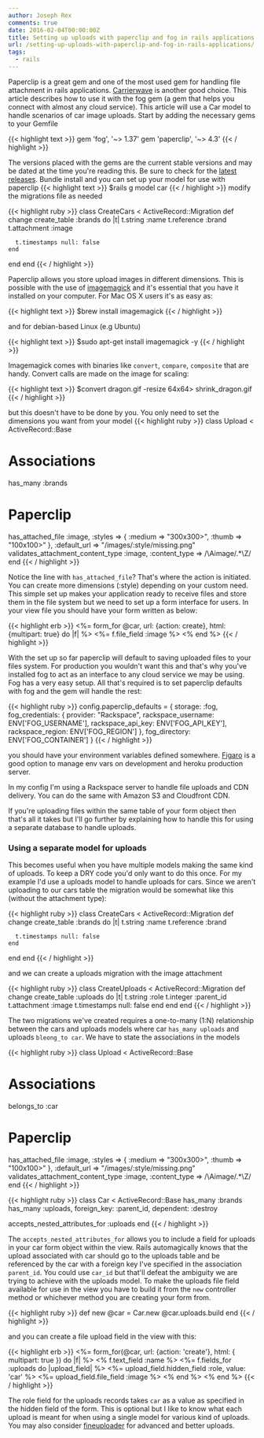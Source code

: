 ```yaml
---
author: Joseph Rex
comments: true
date: 2016-02-04T00:00:00Z
title: Setting up uploads with paperclip and fog in rails applications
url: /setting-up-uploads-with-paperclip-and-fog-in-rails-applications/
tags:
  - rails
---
```


Paperclip is a great gem and one of the most used gem for handling file attachment in rails applications. [Carrierwave][6] is another good choice. This article describes how to use it with the fog gem (a gem that helps you connect with almost any cloud service).
This article will use a Car model to handle scenarios of car image uploads.
Start by adding the necessary gems to your Gemfile
<!--more-->

{{< highlight text >}}
gem 'fog', '~> 1.37'
gem 'paperclip', '~> 4.3'
{{< / highlight >}}

The versions placed with the gems are the current stable versions and may be dated at the time you're reading this. Be sure to check for the [latest][1] [releases][2]. Bundle install and you can set up your model for use with paperclip
{{< highlight text >}}
$rails g model car
{{< / highlight >}}
modify the migrations file as needed

{{< highlight ruby >}}
class CreateCars < ActiveRecord::Migration
  def change
    create_table :brands do |t|
      t.string :name
      t.reference :brand
      t.attachment :image

      t.timestamps null: false
    end
  end
end
{{< / highlight >}}

Paperclip allows you store upload images in different dimensions. This is possible with the use of [imagemagick][3] and it's essential that you have it installed on your computer. For Mac OS X users it's as easy as:

{{< highlight text >}}
$brew install imagemagick
{{< / highlight >}}

and for debian-based Linux (e.g Ubuntu)

{{< highlight text >}}
$sudo apt-get install imagemagick -y
{{< / highlight >}}

Imagemagick comes with binaries like `convert`, `compare`, `composite` that are handy. Convert calls are made on the image for scaling:

{{< highlight text >}}
$convert dragon.gif  -resize 64x64\> shrink_dragon.gif
{{< / highlight >}}

but this doesn't have to be done by you. You only need to set the dimensions you want from your model
{{< highlight ruby >}}
class Upload < ActiveRecord::Base
  # Associations
  has_many :brands

  # Paperclip
  has_attached_file :image, :styles => { :medium => "300x300>", :thumb => "100x100>" }, :default_url => "/images/:style/missing.png"
  validates_attachment_content_type :image, :content_type => /\Aimage\/.*\Z/
end
{{< / highlight >}}

Notice the line with `has_attached_file`? That's where the action is initiated. You can create more dimensions (:style) depending on your custom need. This simple set up makes your application ready to receive files and store them in the file system but we need to set up a form interface for users. In your view file you should have your form written as below:

{{< highlight erb >}}
<%= form_for @car, url: {action: create}, html: {multipart: true} do |f| %>
<%= f.file_field :image %>
<% end %>
{{< / highlight >}}

With the set up so far paperclip will default to saving uploaded files to your files system. For production you wouldn't want this and that's why you've installed fog to act as an interface to any cloud service we may be using. Fog has a very easy setup. All that's required is to set paperclip defaults with fog and the gem will handle the rest:

{{< highlight ruby >}}
config.paperclip_defaults = {
  storage: :fog,
  fog_credentials: {
    provider: "Rackspace",
    rackspace_username: ENV['FOG_USERNAME'],
    rackspace_api_key: ENV['FOG_API_KEY'],
    rackspace_region: ENV['FOG_REGION']
  },
  fog_directory: ENV['FOG_CONTAINER']
}
{{< / highlight >}}

you should have your environment variables defined somewhere. [Figaro][4] is a good option to manage env vars on development and heroku production server.

In my config I'm using a Rackspace server to handle file uploads and CDN delivery. You can do the same with Amazon S3 and Cloudfront CDN.

If you're uploading files within the same table of your form object then that's all it takes but I'll go further by explaining how to handle this for using a separate database to handle uploads.

### Using a separate model for uploads
This becomes useful when you have multiple models making the same kind of uploads. To keep a DRY code you'd only want to do this once. For my example I'd use a uploads model to handle uploads for cars. Since we aren't uploading to our cars table the migration would be somewhat like this (without the attachment type):

{{< highlight ruby >}}
class CreateCars < ActiveRecord::Migration
  def change
    create_table :brands do |t|
      t.string :name
      t.reference :brand

      t.timestamps null: false
    end
  end
end
{{< / highlight >}}

and we can create a uploads migration with the image attachment

{{< highlight ruby >}}
class CreateUploads < ActiveRecord::Migration
  def change
    create_table :uploads do |t|
      t.string :role
      t.integer :parent_id
      t.attachment :image
      t.timestamps null: false
    end
  end
end
{{< / highlight >}}

The two migrations we've created requires a one-to-many (1:N) relationship between the cars and uploads models where car `has_many uploads` and uploads `bleong_to car`. We have to state the associations in the models

{{< highlight ruby >}}
class Upload < ActiveRecord::Base
  # Associations
  belongs_to :car

  # Paperclip
  has_attached_file :image, :styles => { :medium => "300x300>", :thumb => "100x100>" }, :default_url => "/images/:style/missing.png"
  validates_attachment_content_type :image, :content_type => /\Aimage\/.*\Z/
 end
{{< / highlight >}}

{{< highlight ruby >}}
class Car < ActiveRecord::Base
  has_many :brands
  has_many :uploads, foreign_key: :parent_id, dependent: :destroy

  accepts_nested_attributes_for :uploads
end
{{< / highlight >}}

The `accepts_nested_attributes_for` allows you to include a field for uploads in your car form object within the view. Rails automagically knows that the upload associated with car should go to the uploads table and be referenced by the car with a foreign key I've specified in the association `parent_id`. You could use `car_id` but that'll defeat the ambiguity we are trying to achieve with the uploads model.
To make the uploads file field available for use in the view you have to build it from the `new` controller method or whichever method you are creating your form from.

{{< highlight ruby >}}
def new
  @car = Car.new
  @car.uploads.build
end
{{< / highlight >}}

and you can create a file upload field in the view with this:

{{< highlight erb >}}
<%= form_for(@car, url: {action: 'create'}, html: { multipart: true }) do |f| %>
  <% f.text_field :name %>
  <%= f.fields_for :uploads do |upload_field| %>
    <%= upload_field.hidden_field :role, value: 'car' %>
    <%= upload_field.file_field :image %>
  <% end %>
<% end %>
{{< / highlight >}}

The role field for the uploads records takes `car` as a value as specified in the hidden field of the form. This is optional but I like to know what each upload is meant for when using a single model for various kind of uploads.
You may also consider [fineuploader][5] for advanced and better uploads.

[1]: https://rubygems.org/gems/paperclip
[2]: https://rubygems.org/gems/fog
[3]: http://www.imagemagick.org/
[4]: https://github.com/laserlemon/figaro
[5]: http://fineuploader.com/
[6]: https://github.com/carrierwaveuploader/carrierwave

